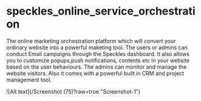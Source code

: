 # speckles_online_service_orchestration

The online marketing orchestration platform which will convert your ordinary website into a powerful maketing tool.
The users or admins can conduct Email campaigns through the Speckles dashboard.
It also allows you to customize popups,push notifications, contents etc in your website based on the user behaviours.
The admins can monitor and manage the website visitors.
Also it comes with a powerful built in CRM and project management tool.

![Alt text](/Screenshot (75)?raw=true "Screenshot-1")
